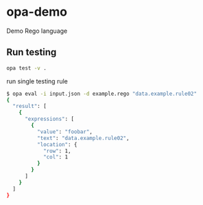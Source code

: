 # opa-demo

Demo Rego language

## Run testing

```sh
opa test -v .
```

run single testing rule

```sh
$ opa eval -i input.json -d example.rego "data.example.rule02"
{
  "result": [
    {
      "expressions": [
        {
          "value": "foobar",
          "text": "data.example.rule02",
          "location": {
            "row": 1,
            "col": 1
          }
        }
      ]
    }
  ]
}
```
